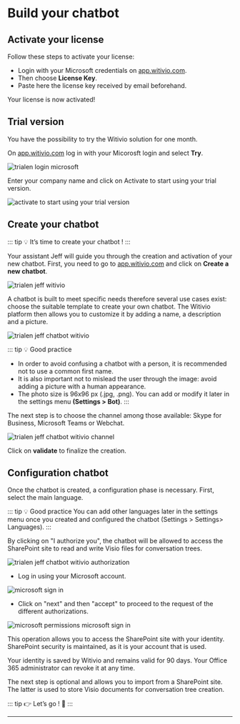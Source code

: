 # Build your chatbot

## Activate your license

Follow these steps to activate your license:

* Login with your Microsoft credentials on [app.witivio.com](https://app.witivio.com).
* Then choose <strong>License Key</strong>.
* Paste here the license key received by email beforehand.

Your license is now activated!

## Trial version

You have the possibility to try the Witivio solution for one month.

On [app.witivio.com](https://app.witivio.com) log in with your Micorosft login and select <strong>Try</strong>.

<div class="image_center">
  <img :src="$withBase('/assets/img/virtual-agent-studio/build_your_chatbot/trialen.png')" alt="trialen login microsoft">
</div>


Enter your company name and click on Activate to start using your trial version.

<div class="image_center">
  <img :src="$withBase('/assets/img/virtual-agent-studio/build_your_chatbot/trialen1.png')" alt="activate to start using your trial version">
</div>


## Create your chatbot

::: tip 💡️ 
It’s time to create your chatbot !
:::

Your assistant Jeff will guide you through the creation and activation of your new chatbot. First, you need to go to [app.witivio.com](https://app.witivio.com) and click on <strong>Create a new chatbot</strong>.

<div class="image_center">
  <img :src="$withBase('/assets/img/virtual-agent-studio/build_your_chatbot/trialen2.png')" alt="trialen jeff witivio">
</div>


A chatbot is built to meet specific needs therefore several use cases exist: choose the suitable template to create your own chatbot. The Witivio platform then allows you to customize it by adding a name, a description and a picture.

<div class="image_center">
  <img :src="$withBase('/assets/img/virtual-agent-studio/build_your_chatbot/trialen3.png')" alt="trialen jeff chatbot witivio">
</div>

::: tip 💡 Good practice
- In order to avoid confusing a chatbot with a person, it is recommended not to use a common first name.
- It is also important not to mislead the user through the image: avoid adding a picture with a human appearance.
- The photo size is 96x96 px (.jpg, .png). You can add or modify it later in the settings menu <strong>(Settings > Bot)</strong>.
:::

The next step is to choose the channel among those available: Skype for Business, Microsoft Teams or Webchat.

<div class="image_center">
  <img :src="$withBase('/assets/img/virtual-agent-studio/build_your_chatbot/trialen4.png')" alt="trialen jeff chatbot witivio channel">
</div>


Click on <strong>validate</strong> to finalize the creation.

## Configuration chatbot

Once the chatbot is created, a configuration phase is necessary. First, select the main language.

::: tip 💡️ Good practice
You can add other languages later in the settings menu once you created and configured the chatbot (Settings > Settings> Languages).
:::

By clicking on "I authorize you", the chatbot will be allowed to access the SharePoint site to read and write Visio files for conversation trees.

<div class="image_center">
  <img :src="$withBase('/assets/img/virtual-agent-studio/build_your_chatbot/trialen5.png')" alt="trialen jeff chatbot witivio authorization">
</div>


- Log in using your Microsoft account.

<div class="image_center">
  <img :src="$withBase('/assets/img/virtual-agent-studio/build_your_chatbot/trialen6.png')" alt="microsoft sign in">
</div>


- Click on "next" and then "accept" to proceed to the request of the different authorizations.

<div class="image_center">
  <img :src="$withBase('/assets/img/virtual-agent-studio/build_your_chatbot/trialen7.png')" alt="microsoft permissions microsoft sign in">
</div>


This operation allows you to access the SharePoint site with your identity. SharePoint security is maintained, as it is your account that is used.

Your identity is saved by Witivio and remains valid for 90 days. Your Office 365 administrator can revoke it at any time.

The next step is optional and allows you to import from a SharePoint site. The latter is used to store Visio documents for conversation tree creation.

::: tip 👉 
Let’s go ! 🕺
:::


---



<Hubspot />
<Clarity />
<GoogleAnalytics />